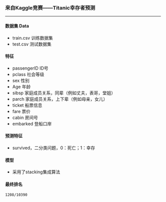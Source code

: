 ### 来自Kaggle竞赛——Titanic幸存者预测
***
#### 数据集 Data
* train.csv 训练数据集
* test.csv 测试数据集
#### 特征
* passengerID ID号
* pclass 社会等级
* sex 性别
* Age 年龄
* sibsp 家庭成员关系，同辈（例如丈夫，表哥，堂姐）
* parch 家庭成员关系，上下辈（例如母亲，女儿）
* ticket 船票信息
* fare 票价
* cabin 房间号
* embarked 登船口岸
#### 预测特征
* survived，二分类问题，0：死亡；1：幸存
#### 模型
* 采用了stacking集成算法
#### 最终排名
    1208/10390